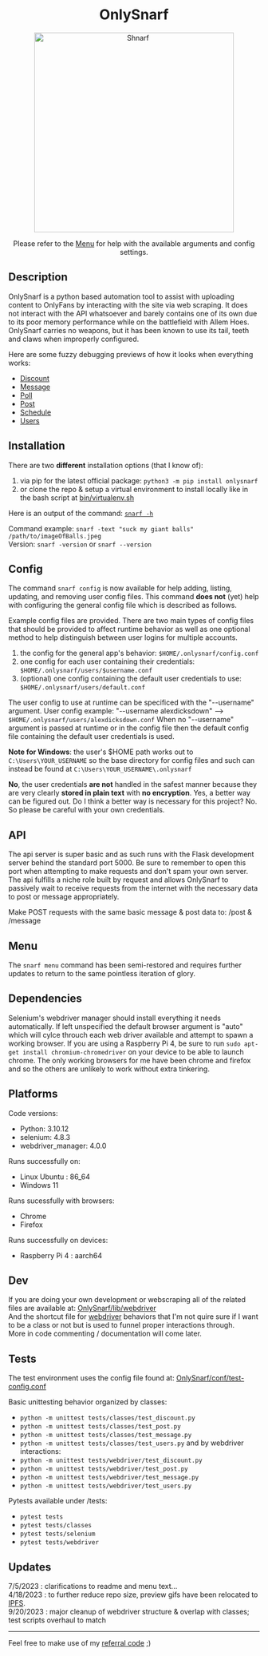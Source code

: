 <h1 align="center">OnlySnarf</h1>
<p align="center"><img src="public/images/snarf-missionary.jpg" alt="Shnarf" width="400"/></p>
<p align="center">Please refer to the <a href="public/docs/menu.md">Menu</a> for help with the available arguments and config settings.</p> 

## Description
OnlySnarf is a python based automation tool to assist with uploading content to OnlyFans by interacting with the site via web scraping. It does not interact with the API whatsoever and barely contains one of its own due to its poor memory performance while on the battlefield with Allem Hoes. OnlySnarf carries no weapons, but it has been known to use its tail, teeth and claws when improperly configured.

Here are some fuzzy debugging previews of how it looks when everything works:
- [Discount](//ipfs.io/ipfs/QmboqfpCeAAbbhqGhPQ8cCscqm7CNH4mxTPR42g8Cg7iLW?filename=discount.gif)
- [Message](//ipfs.io/ipfs/QmXitqxkRuMXb6XnUJw7MHUxLii7UNEXjENc5k4PyfTWfY?filename=message.gif)
- [Poll](//ipfs.io/ipfs/QmNkE4GpBoiQ3tGLLfxtTGS96jJJJixS4qbkx9fxN9GeYC?filename=poll.gif)
- [Post](//ipfs.io/ipfs/QmUBjuLK3yh5v4U9SSPmSG3NAGgYaY6rYoYACGi1smZpJ7?filename=post.gif)
- [Schedule](//ipfs.io/ipfs/QmUd843FXXyMP2eyfkB1d1erZyrKN1hmKchuviruzN8ctD?filename=schedule.gif)
- [Users](//ipfs.io/ipfs/Qmc9zPytgSKx4EK6V1A8DABNeCpMxBybcRs4hNtAMSKDyi?filename=users.gif)

## Installation
There are two **different** installation options (that I know of):
1) via pip for the latest official package: `python3 -m pip install onlysnarf`  
2) or clone the repo & setup a virtual environment to install locally like in the bash script at [bin/virtualenv.sh](/bin/virtualenv.sh) 

Here is an output of the command: [`snarf -h`](/public/docs/help.md/#-h)  
  
Command example: `snarf -text "suck my giant balls" /path/to/imageOfBalls.jpeg`  
Version: `snarf -version` or `snarf --version`  

## Config
The command `snarf config` is now available for help adding, listing, updating, and removing user config files. This command **does not** (yet) help with configuring the general config file which is described as follows.

Example config files are provided. There are two main types of config files that should be provided to affect runtime behavior as well as one optional method to help distinguish between user logins for multiple accounts.
1) the config for the general app's behavior: `$HOME/.onlysnarf/config.conf`
2) one config for each user containing their credentials: `$HOME/.onlysnarf/users/$username.conf`
3) (optional) one config containing the default user credentials to use: `$HOME/.onlysnarf/users/default.conf`

The user config to use at runtime can be specificed with the "--username" argument. 
User config example: "--username alexdicksdown" --> `$HOME/.onlysnarf/users/alexdicksdown.conf`
When no "--username" argument is passed at runtime or in the config file then the default config file containing the default user credentials is used.

**Note for Windows**: the user's $HOME path works out to `C:\Users\YOUR_USERNAME` so the base directory for config files and such can instead be found at `C:\Users\YOUR_USERNAME\.onlysnarf`

**No**, the user credentials **are not** handled in the safest manner because they are very clearly **stored in plain text** with **no encryption**. Yes, a better way can be figured out. Do I think a better way is necessary for this project? No. So please be careful with your own credentials.

## API
The api server is super basic and as such runs with the Flask development server behind the standard port 5000. Be sure to remember to open this port when attempting to make requests and don't spam your own server. The api fulfills a niche role built by request and allows OnlySnarf to passively wait to receive requests from the internet with the necessary data to post or message appropriately.

Make POST requests with the same basic message & post data to: /post   &   /message

## Menu
The `snarf menu` command has been semi-restored and requires further updates to return to the same pointless iteration of glory.

## Dependencies
Selenium's webdriver manager should install everything it needs automatically. If left unspecified the default browser argument is "auto" which will cylce throuch each web driver available and attempt to spawn a working browser. If you are using a Raspberry Pi 4, be sure to run `sudo apt-get install chromium-chromedriver` on your device to be able to launch chrome. The only working browsers for me have been chrome and firefox and so the others are unlikely to work without extra tinkering.

## Platforms
Code versions:
- Python: 3.10.12
- selenium: 4.8.3
- webdriver_manager: 4.0.0

Runs successfully on:
- Linux Ubuntu : 86_64 
- Windows 11

Runs sucessfully with browsers:
- Chrome
- Firefox

Runs successfully on devices:
- Raspberry Pi 4 : aarch64

## Dev
If you are doing your own development or webscraping all of the related files are available at: [OnlySnarf/lib/webdriver](/OnlySnarf/lib/webdriver)  
And the shortcut file for [webdriver](/OnlySnarf/lib/driver.py) behaviors that I'm not quire sure if I want to be a class or not but is used to funnel proper interactions through.  
More in code commenting / documentation will come later.  

## Tests

The test environment uses the config file found at:  [OnlySnarf/conf/test-config.conf](/OnlySnarf/conf/test-config.conf) 

Basic unittesting behavior organized by classes:
- `python -m unittest tests/classes/test_discount.py`
- `python -m unittest tests/classes/test_post.py`
- `python -m unittest tests/classes/test_message.py`
- `python -m unittest tests/classes/test_users.py`
and by webdriver interactions:
- `python -m unittest tests/webdriver/test_discount.py`
- `python -m unittest tests/webdriver/test_post.py`
- `python -m unittest tests/webdriver/test_message.py`
- `python -m unittest tests/webdriver/test_users.py`

Pytests available under /tests:
- `pytest tests`
- `pytest tests/classes`
- `pytest tests/selenium`
- `pytest tests/webdriver`

## Updates
7/5/2023 : clarifications to readme and menu text...  
4/18/2023 : to further reduce repo size, preview gifs have been relocated to [IPFS](//ipfs.io/ipfs/QmVpjSy9NXy3VUM474hSDoPSsmsb5WVYkN9WN6N7nFxZuj).  
9/20/2023 : major cleanup of webdriver structure & overlap with classes; test scripts overhaul to match  

<hr>
Feel free to make use of my <a href="//onlyfans.com/?ref=409408" target="_blank">referral code</a> ;)